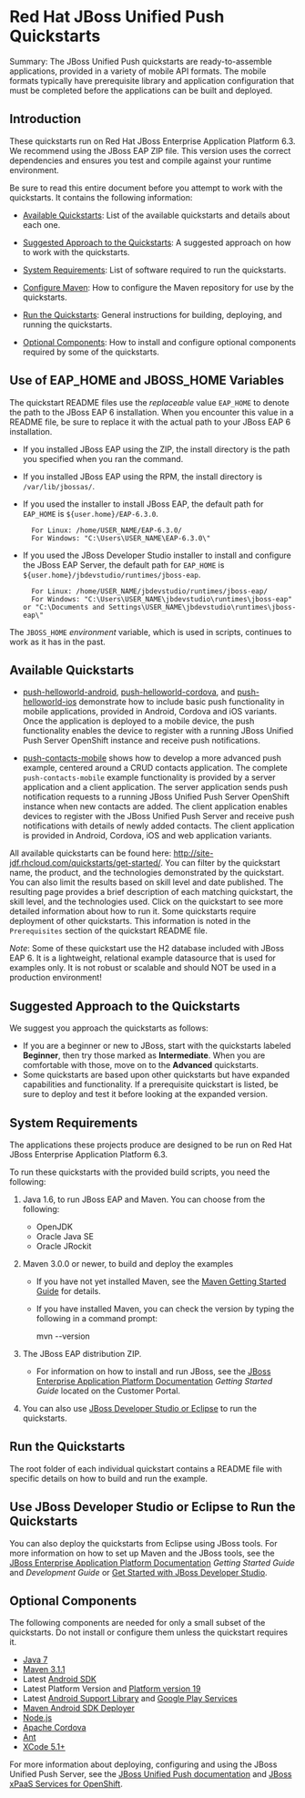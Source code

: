 Red Hat JBoss Unified Push Quickstarts
===========================================================
Summary: The JBoss Unified Push quickstarts are ready-to-assemble applications, provided in a variety of mobile API formats. The mobile formats typically have prerequisite library and application configuration that must be completed before the applications can be built and deployed.    

## Introduction

These quickstarts run on Red Hat JBoss Enterprise Application Platform 6.3. We recommend using the JBoss EAP ZIP file. This version uses the correct dependencies and ensures you test and compile against your runtime environment. 

Be sure to read this entire document before you attempt to work with the quickstarts. It contains the following information:

* [Available Quickstarts](#available-quickstarts): List of the available quickstarts and details about each one.

* [Suggested Approach to the Quickstarts](#suggested-approach-to-the-quickstarts): A suggested approach on how to work with the quickstarts.

* [System Requirements](#system-requirements): List of software required to run the quickstarts.

* [Configure Maven](https://github.com/jboss-developer/jboss-developer-shared-resources/blob/master/guides/CONFIGURE_MAVEN.md#configure-maven-to-build-and-deploy-the-quickstarts): How to configure the Maven repository for use by the quickstarts.

* [Run the Quickstarts](#run-the-quickstarts): General instructions for building, deploying, and running the quickstarts.

* [Optional Components](#optional-components): How to install and configure optional components required by some of the quickstarts.


## Use of EAP_HOME and JBOSS_HOME Variables

The quickstart README files use the *replaceable* value `EAP_HOME` to denote the path to the JBoss EAP 6 installation. When you encounter this value in a README file, be sure to replace it with the actual path to your JBoss EAP 6 installation. 

* If you installed JBoss EAP using the ZIP, the install directory is the path you specified when you ran the command.

* If you installed JBoss EAP using the RPM, the install directory is `/var/lib/jbossas/`.

* If you used the installer to install JBoss EAP, the default path for `EAP_HOME` is `${user.home}/EAP-6.3.0`.  

        For Linux: /home/USER_NAME/EAP-6.3.0/
        For Windows: "C:\Users\USER_NAME\EAP-6.3.0\"

* If you used the JBoss Developer Studio installer to install and configure the JBoss EAP Server, the default path for `EAP_HOME` is `${user.home}/jbdevstudio/runtimes/jboss-eap`.  

        For Linux: /home/USER_NAME/jbdevstudio/runtimes/jboss-eap/
        For Windows: "C:\Users\USER_NAME\jbdevstudio\runtimes\jboss-eap" or "C:\Documents and Settings\USER_NAME\jbdevstudio\runtimes\jboss-eap\" 

The `JBOSS_HOME` *environment* variable, which is used in scripts, continues to work as it has in the past.


## Available Quickstarts

* [push-helloworld-android](push-helloworld-android/README.md), [push-helloworld-cordova](push-helloworld-cordova/README.md), and [push-helloworld-ios](push-helloworld-ios/README.md) demonstrate how to include basic push functionality in mobile applications, provided in Android, Cordova and iOS variants. Once the application is deployed to a mobile device, the push functionality enables the device to register with a running JBoss Unified Push Server OpenShift instance and receive push notifications.

* [push-contacts-mobile](push-contacts-mobile/README.md) shows how to develop a more advanced push example, centered around a CRUD contacts application. The complete `push-contacts-mobile` example functionality is provided by a server application and a client application. The server application sends push notification requests to a running JBoss Unified Push Server OpenShift instance when new contacts are added. The client application enables devices to register with the JBoss Unified Push Server and receive push notifications with details of newly added contacts. The client application is provided in Android, Cordova, iOS and web application variants.

All available quickstarts can be found here: <http://site-jdf.rhcloud.com/quickstarts/get-started/>. You can filter by the quickstart name, the product, and the technologies demonstrated by the quickstart. You can also limit the results based on skill level and date published. The resulting page provides a brief description of each matching quickstart, the skill level, and the technologies used. Click on the quickstart to see more detailed information about how to run it. Some quickstarts require deployment of other quickstarts. This information is noted in the `Prerequisites` section of the quickstart README file.

_Note_: Some of these quickstart use the H2 database included with JBoss EAP 6. It is a lightweight, relational example datasource that is used for examples only. It is not robust or scalable and should NOT be used in a production environment!


## Suggested Approach to the Quickstarts

We suggest you approach the quickstarts as follows:

* If you are a beginner or new to JBoss, start with the quickstarts labeled **Beginner**, then try those marked as **Intermediate**. When you are comfortable with those, move on to the **Advanced** quickstarts.
* Some quickstarts are based upon other quickstarts but have expanded capabilities and functionality. If a prerequisite quickstart is listed, be sure to deploy and test it before looking at the expanded version.


## System Requirements

The applications these projects produce are designed to be run on Red Hat JBoss Enterprise Application Platform 6.3. 

To run these quickstarts with the provided build scripts, you need the following:

1. Java 1.6, to run JBoss EAP and Maven. You can choose from the following:
    * OpenJDK
    * Oracle Java SE
    * Oracle JRockit

2. Maven 3.0.0 or newer, to build and deploy the examples
    * If you have not yet installed Maven, see the [Maven Getting Started Guide](http://maven.apache.org/guides/getting-started/index.html) for details.
    * If you have installed Maven, you can check the version by typing the following in a command prompt:

        mvn --version 

3. The JBoss EAP distribution ZIP.
    * For information on how to install and run JBoss, see the [JBoss Enterprise Application Platform Documentation](https://access.redhat.com/documentation/en-US/JBoss_Enterprise_Application_Platform/) _Getting Started Guide_ located on the Customer Portal.

4. You can also use [JBoss Developer Studio or Eclipse](#use-jboss-developer-studio-or-eclipse-to-run-the-quickstarts) to run the quickstarts. 


## Run the Quickstarts

The root folder of each individual quickstart contains a README file with specific details on how to build and run the example. 


## Use JBoss Developer Studio or Eclipse to Run the Quickstarts

You can also deploy the quickstarts from Eclipse using JBoss tools. For more information on how to set up Maven and the JBoss tools, see the [JBoss Enterprise Application Platform Documentation](https://access.redhat.com/documentation/en-US/JBoss_Enterprise_Application_Platform/) _Getting Started Guide_ and _Development Guide_ or [Get Started with JBoss Developer Studio](http://www.jboss.org/products/devstudio/get-started/ "Get Started with JBoss Developer Studio").


## Optional Components

The following components are needed for only a small subset of the quickstarts. Do not install or configure them unless the quickstart requires it.

* [Java 7](http://www.oracle.com/technetwork/java/javase/downloads/index.html)
* [Maven 3.1.1](http://maven.apache.org)
* Latest [Android SDK](https://developer.android.com/sdk/index.html)
* Latest Platform Version and [Platform version 19](http://developer.android.com/tools/revisions/platforms.html)
* Latest [Android Support Library](http://developer.android.com/tools/support-library/index.html) and [Google Play Services](http://developer.android.com/google/play-services/index.html)
* [Maven Android SDK Deployer](https://github.com/mosabua/maven-android-sdk-deployer)
* [Node.js](http://nodejs.org/download/)
* [Apache Cordova](http://cordova.apache.org/)
* [Ant](http://ant.apache.org/manual/install.html)
* [XCode 5.1+](https://developer.apple.com/xcode/)



For more information about deploying, configuring and using the JBoss Unified Push Server, see the [JBoss Unified Push documentation](http://docs.jboss.org/unifiedpush/unifiedpush.pdf) and [JBoss xPaaS Services for OpenShift](https://developers.openshift.com/en/xpaas.html#_mobile_services).
